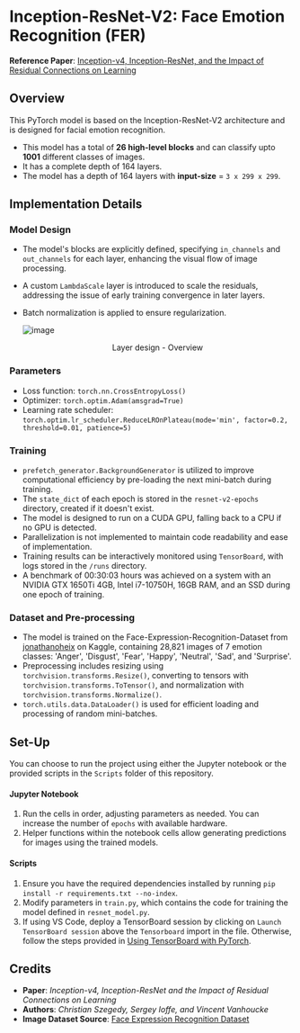 # Inception-ResNet-V2: Face Emotion Recognition (FER)

**Reference Paper**: [Inception-v4, Inception-ResNet, and the Impact of Residual Connections on Learning](https://arxiv.org/pdf/1602.07261v1.pdf)

## Overview

This PyTorch model is based on the Inception-ResNet-V2 architecture and is designed for facial emotion recognition. 
- This model has a total of **26 high-level blocks** and can classify upto **1001** different classes of images. 
- It has a complete depth of 164 layers.
- The model has a depth of 164 layers with **input-size** = `3 x 299 x 299`.

## Implementation Details

### Model Design

- The model's blocks are explicitly defined, specifying `in_channels` and `out_channels` for each layer, enhancing the visual flow of image processing.
- A custom `LambdaScale` layer is introduced to scale the residuals, addressing the issue of early training convergence in later layers.
- Batch normalization is applied to ensure regularization.

  ![image](https://user-images.githubusercontent.com/70141886/161433653-8d46d38e-39ab-4bc0-b335-ef374b45b469.png)
  <p align=center> Layer design - Overview </p>
  
### Parameters

- Loss function: `torch.nn.CrossEntropyLoss()`
- Optimizer: `torch.optim.Adam(amsgrad=True)`
- Learning rate scheduler: `torch.optim.lr_scheduler.ReduceLROnPlateau(mode='min', factor=0.2, threshold=0.01, patience=5)`

### Training

- `prefetch_generator.BackgroundGenerator` is utilized to improve computational efficiency by pre-loading the next mini-batch during training.
- The `state_dict` of each epoch is stored in the `resnet-v2-epochs` directory, created if it doesn't exist.
- The model is designed to run on a CUDA GPU, falling back to a CPU if no GPU is detected.
- Parallelization is not implemented to maintain code readability and ease of implementation.
- Training results can be interactively monitored using `TensorBoard`, with logs stored in the `/runs` directory.
- A benchmark of 00:30:03 hours was achieved on a system with an NVIDIA GTX 1650Ti 4GB, Intel i7-10750H, 16GB RAM, and an SSD during one epoch of training.

### Dataset and Pre-processing

- The model is trained on the Face-Expression-Recognition-Dataset from [jonathanoheix](https://www.kaggle.com/jonathanoheix) on Kaggle, containing 28,821 images of 7 emotion classes: 'Anger', 'Disgust', 'Fear', 'Happy', 'Neutral', 'Sad', and 'Surprise'.
- Preprocessing includes resizing using `torchvision.transforms.Resize()`, converting to tensors with `torchvision.transforms.ToTensor()`, and normalization with `torchvision.transforms.Normalize()`.
- `torch.utils.data.DataLoader()` is used for efficient loading and processing of random mini-batches.

## Set-Up

You can choose to run the project using either the Jupyter notebook or the provided scripts in the `Scripts` folder of this repository.

#### Jupyter Notebook

1. Run the cells in order, adjusting parameters as needed. You can increase the number of `epochs` with available hardware.
2. Helper functions within the notebook cells allow generating predictions for images using the trained models.

#### Scripts

1. Ensure you have the required dependencies installed by running `pip install -r requirements.txt --no-index`.
2. Modify parameters in `train.py`, which contains the code for training the model defined in `resnet_model.py`.
3. If using VS Code, deploy a TensorBoard session by clicking on `Launch TensorBoard session` above the `Tensorboard` import in the file. Otherwise, follow the steps provided in [Using TensorBoard with PyTorch](https://pytorch.org/tutorials/recipes/recipes/tensorboard_with_pytorch.html).

## Credits

- **Paper**: *Inception-v4, Inception-ResNet and the Impact of Residual Connections on Learning*
- **Authors**: *Christian Szegedy, Sergey Ioffe, and Vincent Vanhoucke*
- **Image Dataset Source**: [Face Expression Recognition Dataset](https://www.kaggle.com/jonathanoheix/face-expression-recognition-dataset)
